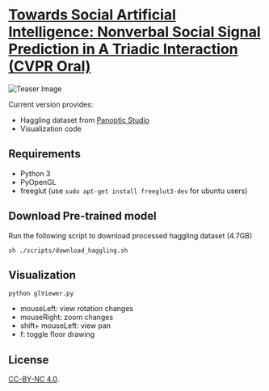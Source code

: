 # [Towards Social Artificial Intelligence: Nonverbal Social Signal Prediction in A Triadic Interaction (CVPR Oral)](http://domedb.perception.cs.cmu.edu/ssp.html)

![Teaser Image](https://github.com/jhugestar/jhugestar.github.io/blob/master/img/cvpr19_ssp.gif)

Current version provides: 
- Haggling dataset from [Panoptic Studio](http://domedb.perception.cs.cmu.edu/index.html)
- Visualization code

## Requirements
- Python 3
- PyOpenGL
- freeglut (use `sudo apt-get install freeglut3-dev` for ubuntu users)

## Download Pre-trained model

Run the following script to download processed haggling dataset (4.7GB)
```
sh ./scripts/download_haggling.sh
```

## Visualization
```
python glViewer.py
```
- mouseLeft: view rotation changes
- mouseRight: zoom changes
- shift+ mouseLeft: view pan
- f: toggle floor drawing

## License
[CC-BY-NC 4.0](https://creativecommons.org/licenses/by-nc/4.0/legalcode).
